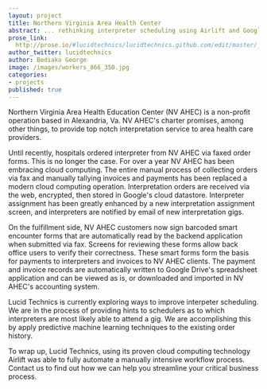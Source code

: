 ```yaml
---
layout: project
title: Northern Virginia Area Health Center
abstract: ... rethinking interpreter scheduling using Airlift and Google Docs.
prose_link:
  http://prose.io/#lucidtechnics/lucidtechnics.github.com/edit/master/_posts/projects/0100-01-03-nvahec.md
author_twitter: lucidtechnics
author: Bediako George
image: /images/workers_866_350.jpg
categories:
- projects
published: true
---
```


Northern Virginia Area Health Education Center (NV AHEC) is a non-profit operation based in Alexandria, Va. NV AHEC's charter promises, among other things, to provide top notch interpretation service to area health care providers.

Until recently, hospitals ordered interpreter from NV AHEC via faxed order forms.  This is no longer the case.  For over a year NV AHEC has been embracing cloud computing.  The entire manual process of collecting orders via fax and manually tallying invoices and payments has been replaced a modern cloud computing operation.  Interpretation orders are received via the web, encrypted, then stored in Google's cloud datastore.  Interpreter assignment has been greatly enhanced by a new interpretation assignment screen, and interpreters are notified by email of new interpretation gigs.

On the fulfillment side, NV AHEC customers now sign barcoded smart encounter forms that are automatically read by the backend application when submitted via fax.  Screens for reviewing these forms allow back office users to verify their correctness.  These smart forms form the basis for payments to interpreters and invoices to NV AHEC clients.  The payment and invoice records are automatically written to Google Drive's spreadsheet application and can be viewed as is, or downloaded and imported in NV AHEC's accounting system.

Lucid Technics is currently exploring ways to improve interpeter scheduling.  We are in the process of providing hints to schedulers as to which interpreters are most likely able to attend a gig.  We are accomplishing this by apply predictive machine learning techniques to the existing order history.

To wrap up, Lucid Technics, using its proven cloud computing technology Airlift was able to fully automate a manually intensive workflow process.  Contact us to find out how we can help you streamline your critical business process. 